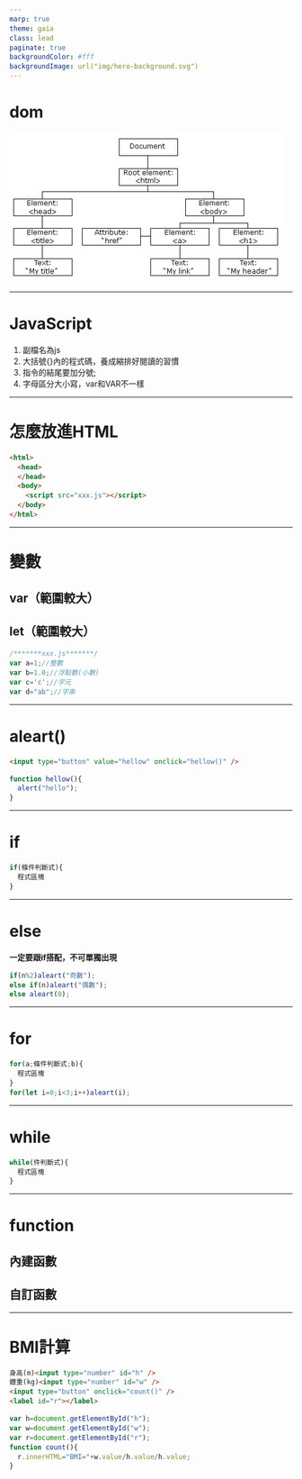 ```yaml
---
marp: true
theme: gaia
class: lead
paginate: true
backgroundColor: #fff
backgroundImage: url("img/hero-background.svg")
---
```

<style>
marp-pre{
     border-radius: 13px;
}
code{
    border-radius: 7px;
}
</style>

# dom

![ ](img\dom.png)

---

# JavaScript

1. 副檔名為js
2. 大括號{}內的程式碼，養成縮排好閱讀的習慣
3. 指令的結尾要加分號;
4. 字母區分大小寫，var和VAR不一樣

---

# 怎麼放進HTML

```html
<html>
  <head>
  </head>
  <body>
    <script src="xxx.js"></script>
  </body>
</html>
```

---

# 變數

## var（範圍較大）

## let（範圍較大）

```javascript
/*******xxx.js*******/
var a=1;//整數
var b=1.0;//浮點數(小數)
var c='c';//字元
var d="ab";//字串
```

---

# aleart()

```html
<input type="button" value="hellow" onclick="hellow()" />
```

```javascript
function hellow(){
  alert("hello");
}
```

---

# if

```javascript
if(條件判斷式){
  程式區塊
}
```

---

# else

**一定要跟if搭配，不可單獨出現**

```javascript
if(n%2)aleart("奇數");
else if(n)aleart("偶數");
else aleart(0);
```

---

# for

```javascript
for(a;條件判斷式;b){
  程式區塊
}
for(let i=0;i<3;i++)aleart(i);
```

---

# while

```javascript
while(件判斷式){
  程式區塊
}
```

---

# function

## 內建函數

## 自訂函數

---

# BMI計算

```html
身高(m)<input type="number" id="h" />
體重(kg)<input type="number" id="w" />
<input type="button" onclick="count()" />
<label id="r"></label>
```

```javascript
var h=document.getElementById("h");
var w=document.getElementById("w");
var r=document.getElementById("r");
function count(){
  r.innerHTML="BMI="+w.value/h.value/h.value; 
}
```

